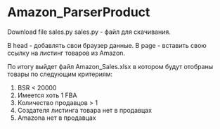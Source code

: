 # Amazon_ParserProduct

Download file sales.py
sales.py - файл для скачивания.


В head - добавлять свои браузер данные.
В page - вставить свою ссылку на листинг товаров из Amazon.

По итогу выйдет файл Amazon_Sales.xlsx в котором будут отобраны товары по следующим критериям:
1) BSR < 20000
2) Имеется хоть 1 FBA
3) Количество продавцов > 1
4) Создателя листинга товара нет в продавцах
5) Amazonа нет в продавцах
